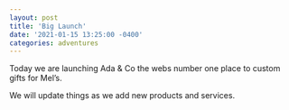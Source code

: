 ```yaml
---
layout: post
title: 'Big Launch'
date: '2021-01-15 13:25:00 -0400'
categories: adventures
---
```


Today we are launching Ada & Co the webs number one place to custom gifts for Mel’s.

We will update things as we add new products and services. 